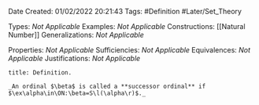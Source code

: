<div class="topSpace"></div>

Date Created: 01/02/2022 20:21:43
Tags: #Definition #Later/Set_Theory

Types: _Not Applicable_
Examples: _Not Applicable_
Constructions: [[Natural Number]]
Generalizations: _Not Applicable_

Properties: _Not Applicable_
Sufficiencies: _Not Applicable_
Equivalences: _Not Applicable_
Justifications: _Not Applicable_

``` ad-Definition
title: Definition.

_An ordinal $\beta$ is called a **successor ordinal** if $\ex\alpha\in\ON:\beta=S\l(\alpha\r)$._

```
